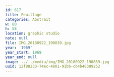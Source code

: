```yaml
---
id: 617
title: Feuillage
categories: Abstrait
w: 80
h: 58
location: graphic studio
note: null
file: IMG_20180922_190839.jpg
year: '1969'
year_start: 1969
year_end: null
image: ../../media/img/IMG_20180922_190839.jpg
uuid: 12f88233-74ec-4801-91bb-cb4b48389252
---
```


